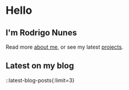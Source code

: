 # Hello

## I'm Rodrigo Nunes

Read more [about me](/about), or see my latest [projects](/projects).

## Latest on my blog

::latest-blog-posts{:limit=3}